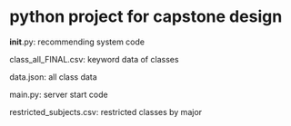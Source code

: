 # python project for capstone design
__init__.py: recommending system code


class_all_FINAL.csv: keyword data of classes


data.json: all class data


main.py: server start code


restricted_subjects.csv: restricted classes by major
